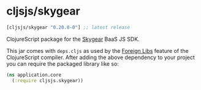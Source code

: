# cljsjs/skygear

[](dependency)
```clojure
[cljsjs/skygear "0.20.0-0"] ;; latest release
```
[](/dependency)

ClojureScript package for the [Skygear](skygear) BaaS JS SDK.

This jar comes with `deps.cljs` as used by the [Foreign Libs][flibs] feature
of the ClojureScript compiler. After adding the above dependency to your project
you can require the packaged library like so:

```clojure
(ns application.core
  (:require cljsjs.skygear))
```

[flibs]: https://github.com/clojure/clojurescript/wiki/Packaging-Foreign-Dependencies
[skygear]: https://skygear.io
